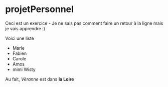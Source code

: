 # projetPersonnel
Ceci est un exercice - Je ne sais pas comment faire un retour à la ligne mais je vais apprendre :)


Voici une liste
- Marie
- Fabien
- Carole
- Amos
- mimi Wisty


Au fait, 
*Véranne* est dans **la Loire**
